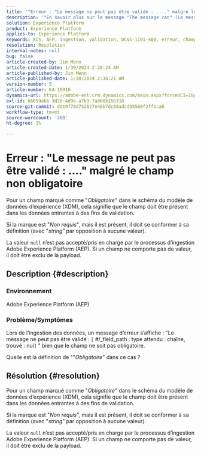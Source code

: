 ```yaml
---
title: '"Erreur : "Le message ne peut pas être validé : ...." malgré le champ non obligatoire"'
description: '"En savoir plus sur le message "The message can" (Le message ne peut pas être validé) : ...." malgré une erreur de champ non obligatoire dans Adobe Experience Platform."'
solution: Experience Platform
product: Experience Platform
applies-to: Experience Platform
keywords: KCS, AEP, ingestion, validation, DCVS-1101-400, erreur, champ non obligatoire, message impossible à valider, FAQ, Adobe Experience Platform
resolution: Resolution
internal-notes: null
bug: false
article-created-by: Jim Menn
article-created-date: 1/30/2024 2:28:24 AM
article-published-by: Jim Menn
article-published-date: 1/30/2024 2:36:21 AM
version-number: 5
article-number: KA-19916
dynamics-url: https://adobe-ent.crm.dynamics.com/main.aspx?forceUCI=1&pagetype=entityrecord&etn=knowledgearticle&id=c08bfe39-17bf-ee11-9079-6045bd006268
exl-id: 66659abb-3d20-4d9e-a7b3-7a800b15b318
source-git-commit: dd19f78d752827e48b7dc68adcd95500f2ffbca0
workflow-type: tm+mt
source-wordcount: '260'
ht-degree: 1%

---
```


# Erreur : &quot;Le message ne peut pas être validé : ....&quot; malgré le champ non obligatoire


Pour un champ marqué comme &quot;*Obligatoire*&quot; dans le schéma du modèle de données d’expérience (XDM), cela signifie que le champ doit être présent dans les données entrantes à des fins de validation.

Si la marque est &quot;*Non requis*&quot;, mais il est présent, il doit se conformer à sa définition (avec &quot;*string*&quot;<b> </b>par opposition à aucune valeur).

La valeur `null` n’est pas accepté/pris en charge par le processus d’ingestion Adobe Experience Platform (AEP). Si un champ ne comporte pas de valeur, il doit être exclu de la payload.

## Description {#description}


### <b>Environnement</b>

Adobe Experience Platform (AEP)



### <b>Problème/Symptômes</b>

Lors de l’ingestion des données, un message d’erreur s’affiche : &quot;Le message ne peut pas être validé : `[` #/_field_path : type attendu : chaîne, trouvé : nul`]` &quot; bien que le champ ne soit pas obligatoire.

Quelle est la définition de &quot;&quot;*Obligatoire*&quot; dans ce cas ?


## Résolution {#resolution}


Pour un champ marqué comme &quot;*Obligatoire*&quot; dans le schéma du modèle de données d’expérience (XDM), cela signifie que le champ doit être présent dans les données entrantes à des fins de validation.

Si la marque est &quot;*Non requis*&quot;, mais il est présent, il doit se conformer à sa définition (avec &quot;*string*&quot;<b> </b>par opposition à aucune valeur).

La valeur `null` n’est pas accepté/pris en charge par le processus d’ingestion Adobe Experience Platform (AEP). Si un champ ne comporte pas de valeur, il doit être exclu de la payload.
